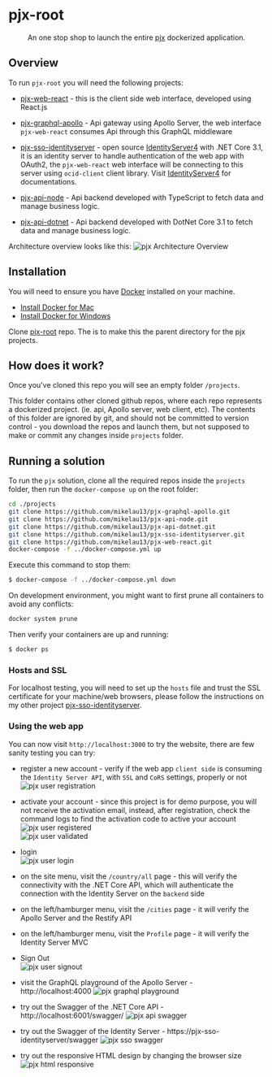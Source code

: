 # pjx-root

<p align="center">An one stop shop to launch the entire <a href='https://github.com/users/mikelau13/projects/1'>pjx</a> dockerized application.</p>

## Overview

To run `pjx-root` you will need the following projects:

- [pjx-web-react](https://github.com/mikelau13/pjx-web-react) - this is the client side web interface, developed using React.js

- [pjx-graphql-apollo](https://github.com/mikelau13/pjx-graphql-apollo) - Api gateway using Apollo Server, the web interface `pjx-web-react` consumes Api through this GraphQL middleware

- [pjx-sso-identityserver](https://github.com/mikelau13/pjx-sso-identityserver) - open source [IdentityServer4](https://github.com/IdentityServer/IdentityServer4) with .NET Core 3.1, it is an identity server to handle authentication of the web app with OAuth2, the `pjx-web-react` web interface will be connecting to this server using `ocid-client` client library.  Visit [IdentityServer4](https://identityserver4.readthedocs.io/en/latest/) for documentations.

- [pjx-api-node](https://github.com/mikelau13/pjx-api-node) - Api backend developed with TypeScript to fetch data and manage business logic.

- [pjx-api-dotnet](https://github.com/mikelau13/pjx-api-dotnet) - Api backend developed with DotNet Core 3.1 to fetch data and manage business logic.

Architecture overview looks like this: 
![pjx Architecture Overview](/images/pjx-overview.png)


## Installation

You will need to ensure you have [Docker](https://docs.docker.com/) installed on your machine.

- [Install Docker for Mac](https://docs.docker.com/docker-for-mac/install/)
- [Install Docker for Windows](https://docs.docker.com/docker-for-windows/)

Clone [pjx-root](https://github.com/mikelau13/pjx-root) repo. The is to make this the parent directory for the pjx projects.


## How does it work?

Once you've cloned this repo you will see an empty folder `/projects`.

This folder contains other cloned github repos, where each repo represents a dockerized project. (ie. api, Apollo server, web client, etc). The contents of this folder are ignored by git, and should not be committed to version control - you download the repos and launch them, but not supposed to make or commit any changes inside `projects` folder.


## Running a solution

To run the `pjx` solution, clone all the required repos inside the `projects` folder, then run the `docker-compose up` on the root folder:

```bash
cd ./projects
git clone https://github.com/mikelau13/pjx-graphql-apollo.git
git clone https://github.com/mikelau13/pjx-api-node.git
git clone https://github.com/mikelau13/pjx-api-dotnet.git
git clone https://github.com/mikelau13/pjx-sso-identityserver.git
git clone https://github.com/mikelau13/pjx-web-react.git
docker-compose -f ../docker-compose.yml up
```

Execute this command to stop them:

```bash
$ docker-compose -f ../docker-compose.yml down
```

On development environment, you might want to first prune all containers to avoid any conflicts:

```bash
docker system prune
```

Then verify your containers are up and running:

```bash
$ docker ps
```

### Hosts and SSL

For localhost testing, you will need to set up the `hosts` file and trust the SSL certificate for your machine/web browsers, please follow the instructions on my other project [pjx-sso-identityserver](https://github.com/mikelau13/pjx-sso-identityserver).


### Using the web app

You can now visit `http://localhost:3000` to try the website, there are few sanity testing you can try:

- register a new account - verify if the web app `client side` is consuming the `Identity Server API`, with `SSL` and `CoRS` settings, properly or not
<br/><img src="/images/user_registration.png" alt="pjx user registration" style="max-width: 60%;" />

- activate your account - since this project is for demo purpose, you will not receive the activation email, instead, after registration, check the command logs to find the activation code to active your account 
<br/><img src="/images/account_registered.png" alt="pjx user registered" style="max-width: 60%;" />
<br/><img src="/images/account_validated.png" alt="pjx user validated" style="max-width: 60%;" />
- login
<br/><img src="/images/user_login.png" alt="pjx user login" style="max-width: 50%;" />

- on the site menu, visit the `/country/all` page - this will verify the connectivity with the .NET Core API, which will authenticate the connection with the Identity Server on the  `backend` side
- on the left/hamburger menu, visit the `/cities` page - it will verify the Apollo Server and the Restify API
- on the left/hamburger menu, visit the `Profile` page - it will verify the Identity Server MVC
- Sign Out
<br/><img src="/images/user_signout.png" alt="pjx user signout" style="max-width: 50%;" />

- visit the GraphQL playground of the Apollo Server - http://localhost:4000
![pjx graphql playground](/images/apollo_query.png)
- try out the Swagger of the .NET Core API - http://localhost:6001/swagger/
![pjx api swagger](/images/api_swagger.png)
- try out the Swagger of the Identity Server - https://pjx-sso-identityserver/swagger
![pjx sso swagger](/images/identityserver_swagger.png)
- try out the responsive HTML design by changing the browser size
![pjx html responsive](/images/mobile_desktop.png)

